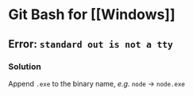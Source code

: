 # Git Bash for [[Windows]]

## Error: `standard out is not a tty`

### Solution

Append `.exe` to the binary name, _e.g._ `node` -> `node.exe`
